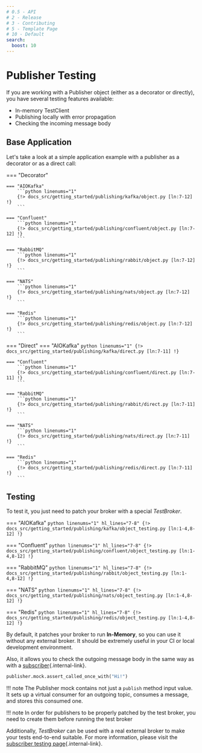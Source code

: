 ```yaml
---
# 0.5 - API
# 2 - Release
# 3 - Contributing
# 5 - Template Page
# 10 - Default
search:
  boost: 10
---
```


# Publisher Testing

If you are working with a Publisher object (either as a decorator or directly), you have several testing features available:

* In-memory TestClient
* Publishing locally with error propagation
* Checking the incoming message body

## Base Application

Let's take a look at a simple application example with a publisher as a decorator or as a direct call:

=== "Decorator"

    === "AIOKafka"
        ```python linenums="1"
        {!> docs_src/getting_started/publishing/kafka/object.py [ln:7-12] !}
        ```

    === "Confluent"
        ```python linenums="1"
        {!> docs_src/getting_started/publishing/confluent/object.py [ln:7-12] !}
        ```

    === "RabbitMQ"
        ```python linenums="1"
        {!> docs_src/getting_started/publishing/rabbit/object.py [ln:7-12] !}
        ```

    === "NATS"
        ```python linenums="1"
        {!> docs_src/getting_started/publishing/nats/object.py [ln:7-12] !}
        ```

    === "Redis"
        ```python linenums="1"
        {!> docs_src/getting_started/publishing/redis/object.py [ln:7-12] !}
        ```


=== "Direct"
    === "AIOKafka"
        ```python linenums="1"
        {!> docs_src/getting_started/publishing/kafka/direct.py [ln:7-11] !}
        ```

    === "Confluent"
        ```python linenums="1"
        {!> docs_src/getting_started/publishing/confluent/direct.py [ln:7-11] !}
        ```

    === "RabbitMQ"
        ```python linenums="1"
        {!> docs_src/getting_started/publishing/rabbit/direct.py [ln:7-11] !}
        ```

    === "NATS"
        ```python linenums="1"
        {!> docs_src/getting_started/publishing/nats/direct.py [ln:7-11] !}
        ```

    === "Redis"
        ```python linenums="1"
        {!> docs_src/getting_started/publishing/redis/direct.py [ln:7-11] !}
        ```


## Testing

To test it, you just need to patch your broker with a special *TestBroker*.

=== "AIOKafka"
    ```python linenums="1" hl_lines="7-8"
    {!> docs_src/getting_started/publishing/kafka/object_testing.py [ln:1-4,8-12] !}
    ```

=== "Confluent"
    ```python linenums="1" hl_lines="7-8"
    {!> docs_src/getting_started/publishing/confluent/object_testing.py [ln:1-4,8-12] !}
    ```

=== "RabbitMQ"
    ```python linenums="1" hl_lines="7-8"
    {!> docs_src/getting_started/publishing/rabbit/object_testing.py [ln:1-4,8-12] !}
    ```

=== "NATS"
    ```python linenums="1" hl_lines="7-8"
    {!> docs_src/getting_started/publishing/nats/object_testing.py [ln:1-4,8-12] !}
    ```

=== "Redis"
    ```python linenums="1" hl_lines="7-8"
    {!> docs_src/getting_started/publishing/redis/object_testing.py [ln:1-4,8-12] !}
    ```

By default, it patches your broker to run **In-Memory**, so you can use it without any external broker. It should be extremely useful in your CI or local development environment.

Also, it allows you to check the outgoing message body in the same way as with a [subscriber](../subscription/test.md#validates-input){.internal-link}.

```python
publisher.mock.assert_called_once_with("Hi!")
```

!!! note
    The Publisher mock contains not just a `publish` method input value. It sets up a virtual consumer for an outgoing topic, consumes a message, and stores this consumed one.

!!! note
    In order for publishers to be properly patched by the test broker, you need to create them before running the test broker

Additionally, *TestBroker* can be used with a real external broker to make your tests end-to-end suitable. For more information, please visit the [subscriber testing page](../subscription/test.md#real-broker-testing){.internal-link}.
